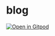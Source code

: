 # blog

[![Open in Gitpod](https://gitpod.io/button/open-in-gitpod.svg)](https://gitpod.io/#https://github.com/luqihang/blog.git)
